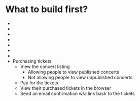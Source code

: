 # What to build first?

- <!-- Invite promoters -->
- <!-- Creating accounts -->
- <!-- Logging in as a promoter -->
- <!-- Adding concerts -->
- <!-- Editing concerts -->
- <!-- Publishing concerts -->
- <!-- Integration with Stripe Connect to do direct payouts -->
- Purchasing tickets
  - View the concert listing
    + Allowing people to view published concerts
    + Not allowing people to view unpublished concerts
  - Pay for the tickets
  - View their purchased tickets in the browser
  - Send an email confirmation w/a link back to the tickets

